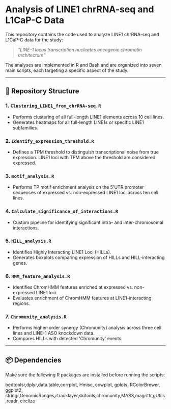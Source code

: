 # Analysis of LINE1 chrRNA-seq and L1CaP-C Data

This repository contains the code used to analyze LINE1 chrRNA-seq and L1CaP-C data for the study:

> *"LINE-1 locus transcription nucleates oncogenic chromatin architecture"*

The analyses are implemented in R and Bash and are organized into seven main scripts, each targeting a specific aspect of the study.

---

## 📁 Repository Structure

### 1. `Clustering_LINE1_from_chrRNA-seq.R`
- Performs clustering of all full-length LINE1 elements across 10 cell lines.
- Generates heatmaps for all full-length LINE1s or specific LINE1 subfamilies.

### 2. `Identify_expression_threshold.R`
- Defines a TPM threshold to distinguish transcriptional noise from true expression. LINE1 loci with TPM above the threshold are considered expressed.

### 3. `motif_analysis.R`
- Performs TP motif enrichment analysis on the 5'UTR promoter sequences of expressed vs. non-expressed LINE1 loci across ten cell lines.

### 4. `Calculate_significance_of_interactions.R`
- Custom pipeline for identifying significant intra- and inter-chromosomal interactions.

### 5. `HILL_analysis.R`
- Identifies Highly Interacting LINE1 Loci (HILLs).
- Generates boxplots comparing expression of HILLs and HILL-interacting genes.

### 6. `HMM_feature_analysis.R`
- Identifies ChromHMM features enriched at expressed vs. non-expressed LINE1 loci.
- Evaluates enrichment of ChromHMM features at LINE1-interacting regions.

### 7. `Chromunity_analysis.R`
- Performs higher-order synergy (Chromunity) analysis across three cell lines and LINE-1 ASO knockdown data.
- Compares HILLs with detected 'Chromunity' events.

---

## 📦 Dependencies

Make sure the following R packages are installed before running the scripts:

bedtoolsr,dplyr,data.table,corrplot, Hmisc, cowplot, gplots, RColorBrewer, ggplot2, stringr,GenomicRanges,rtracklayer,skitools,chromunity,MASS,magrittr,gUtils,readr, circlize
